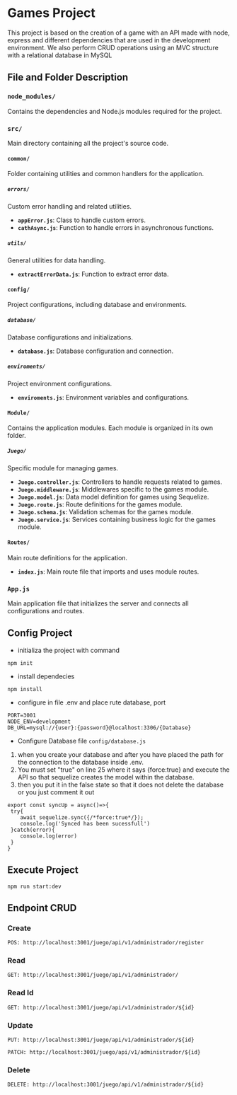 # Games Project

This project is based on the creation of a game with an API made with node, express and different dependencies that are used in the development environment. We also perform CRUD operations using an MVC structure with a relational database in MySQL

## File and Folder Description

### `node_modules/`
Contains the dependencies and Node.js modules required for the project.

### `src/`
Main directory containing all the project's source code.

#### `common/`
Folder containing utilities and common handlers for the application.

##### `errors/`
Custom error handling and related utilities.
- **`appError.js`**: Class to handle custom errors.
- **`cathAsync.js`**: Function to handle errors in asynchronous functions.

##### `utils/`
General utilities for data handling.
- **`extractErrorData.js`**: Function to extract error data.

#### `config/`
Project configurations, including database and environments.

##### `database/`
Database configurations and initializations.
- **`database.js`**: Database configuration and connection.


##### `enviroments/`
Project environment configurations.
- **`enviroments.js`**: Environment variables and configurations.

#### `Module/`
Contains the application modules. Each module is organized in its own folder.

##### `Juego/`
Specific module for managing games.
- **`Juego.controller.js`**: Controllers to handle requests related to games.
- **`Juego.middleware.js`**: Middlewares specific to the games module.
- **`Juego.model.js`**: Data model definition for games using Sequelize.
- **`Juego.route.js`**: Route definitions for the games module.
- **`Juego.schema.js`**: Validation schemas for the games module.
- **`Juego.service.js`**: Services containing business logic for the games module.

#### `Routes/`
Main route definitions for the application.
- **`index.js`**: Main route file that imports and uses module routes.

### `App.js`
Main application file that initializes the server and connects all configurations and routes.

## Config Project

- initializa the project with command
```
npm init
```
- install dependecies
```
npm install
```
- configure in file .env and place rute database, port
```
PORT=3001
NODE_ENV=development
DB_URL=mysql://{user}:{password}@localhost:3306/{Database}
```
- Configure Database file ```config/database.js```

1.  when you create your database and after you have placed the path for the connection to the database inside .env.
2.  You must set "true" on line 25 where it says {force:true} and execute the API so that sequelize creates the model within the database.
3.  then you put it in the false state so that it does not delete the database or you just comment it out
```
export const syncUp = async()=>{
 try{
    await sequelize.sync({/*force:true*/});
    console.log('Synced has been sucessfull')
 }catch(error){
    console.log(error)
 } 
}
```

## Execute Project
```
npm run start:dev
```
## Endpoint CRUD

### Create
```
POS: http://localhost:3001/juego/api/v1/administrador/register
```
### Read
```
GET: http://localhost:3001/juego/api/v1/administrador/
```
### Read Id
```
GET: http://localhost:3001/juego/api/v1/administrador/${id}
```
### Update
```
PUT: http://localhost:3001/juego/api/v1/administrador/${id}
```
```
PATCH: http://localhost:3001/juego/api/v1/administrador/${id}
```
### Delete
```
DELETE: http://localhost:3001/juego/api/v1/administrador/${id}
```